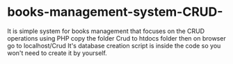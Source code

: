 # books-management-system-CRUD-
It is simple system for books management that focuses on the CRUD operations using PHP
copy the folder Crud to htdocs folder then on browser go to localhost/Crud 
It's database creation script is inside the code so you won't need to create it by yourself.
